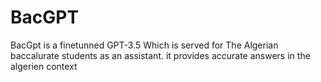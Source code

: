 # BacGPT

BacGpt is a finetunned GPT-3.5 Which is served for The Algerian baccalurate students as an assistant.
it provides accurate answers in the algerien context 


